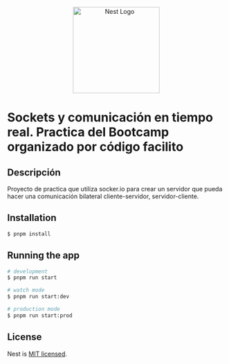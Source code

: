 <p align="center">
  <a href="http://nestjs.com/" target="blank"><img src="https://nestjs.com/img/logo-small.svg" width="200" alt="Nest Logo" /></a>
</p>

# Sockets y comunicación en tiempo real. Practica del Bootcamp organizado por código facilito

## Descripción

Proyecto de practica que utiliza socker.io para crear un servidor que pueda hacer una comunicación bilateral cliente-servidor, servidor-cliente.

## Installation

```bash
$ pnpm install
```

## Running the app

```bash
# development
$ pnpm run start

# watch mode
$ pnpm run start:dev

# production mode
$ pnpm run start:prod
```

## License

Nest is [MIT licensed](LICENSE).
